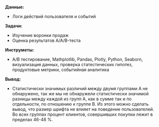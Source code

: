 **Данные:**
 - Логи действий пользователя и событий


**Задачи:**


- Изучение воронки продаж
- Оценка результатов A/A/B-теста


**Инструметы:** 


 - А/В тестирование, Mathplotlib, Pandas, Plotly, Python, Seaborn, визуализация данных, проверка статестических гипотез, продуктовые метрики, событийная аналитика

**Вывод:**

- Статистически значимых различий между двумя группами А не обнаружено, так же мы не обнаружели статистически значимой разницы между каждой из групп А, как в сумме так и по отдельности, по отношению к группе В. Из этого можно сделать вывод, что размер шрифта не влияет на поведение пользователей. Во всех группах процент клиентов, совершивших покупки лежит в пределах 46-48 %.
